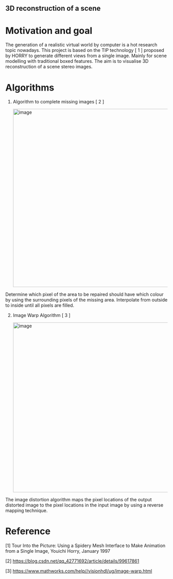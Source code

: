 ## 3D reconstruction of a scene 
# Motivation and goal
The generation of a realistic virtual world by computer is a hot research topic nowadays. This project is based on the TIP technology [ 1 ] proposed by HORRY to generate different views from a single image. Mainly for scene modelling with traditional boxed features. The aim is to visualise 3D reconstruction of a scene stereo images.

# Algorithms 
1. Algorithm to complete missing images [ 2 ]

   <img width="554" alt="image" src="https://github.com/RuanLinya/Computer-Vision-/assets/133128176/f893ed79-1a95-4cdd-90ec-fc66d3020e2a">

     
Determine which pixel of the area to be repaired should have which colour by using the surrounding pixels of the missing area. Interpolate from outside to inside until all pixels are filled.

2. Image Warp Algorithm [ 3 ]

   <img width="528" alt="image" src="https://github.com/RuanLinya/Computer-Vision-/assets/133128176/fdd034c4-abb2-45f0-aeb2-168f9d6625d4">


The image distortion algorithm maps the pixel locations of the output distorted image to the pixel locations in the input image by using a reverse mapping technique.

# Reference
[1] Tour Into the Picture: Using a Spidery Mesh Interface to Make Animation from a Single Image, Youichi Horry, January 1997

[2] https://blog.csdn.net/qq_42771692/article/details/99617861

[3] https://www.mathworks.com/help//visionhdl/ug/image-warp.html
